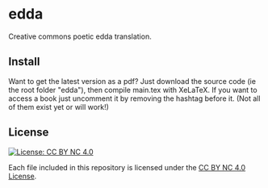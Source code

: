 # edda

Creative commons poetic edda translation.

## Install

Want to get the latest version as a pdf? Just download the source code (ie the root folder "edda"), then compile main.tex with XeLaTeX. If you want to access a book just uncomment it by removing the hashtag before it. (Not all of them exist yet or will work!)

## License
[![License: CC BY NC 4.0](https://img.shields.io/badge/License-CC%20BY%20NC%204.0-lightgrey.svg)](https://creativecommons.org/licenses/by/4.0/)

Each file included in this repository is licensed under the [CC BY NC 4.0 License](https://creativecommons.org/licenses/nc/4.0/). 
